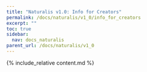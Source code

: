```yaml
---
title: "Naturalis v1.0: Info for Creators"
permalink: /docs/naturalis/v1_0/info_for_creators
excerpt: ""
toc: true
sidebar:
  nav: docs_naturalis
parent_url: /docs/naturalis/v1_0
---
```


{% include_relative content.md %}
